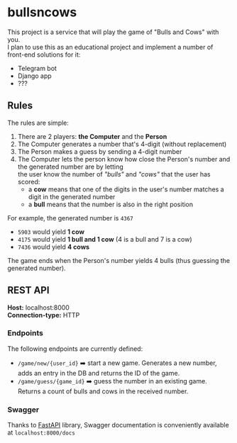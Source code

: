 # bullsncows

This project is a service that will play the game of "Bulls and Cows" with you.  
I plan to use this as an educational project and implement a number of front-end solutions for it:
- Telegram bot
- Django app
- ???

## Rules
The rules are simple:
1. There are 2 players: **the Computer** and the **Person**
2. The Computer generates a number that's 4-digit (without replacement)
3. The Person makes a guess by sending a 4-digit number
4. The Computer lets the person know how close the Person's number and the generated number are by letting  
   the user know the number of _"bulls"_ and _"cows"_ that the user has scored:
   - a **cow** means that one of the digits in the user's number matches a digit in the generated number
   - a **bull** means that the number is also in the right position 

For example, the generated number is `4367`
- `5903` would yield **1 cow**
- `4175` would yield **1 bull and 1 cow** (4 is a bull and 7 is a cow)
- `7436` would yield **4 cows**

The game ends when the Person's number yields 4 bulls (thus guessing the generated number).

## REST API
**Host:** localhost:8000  
**Connection-type:** HTTP  

### Endpoints
The following endpoints are currently defined:
- `/game/new/{user_id}` ➡️ start a new game. Generates a new number, adds an entry in the DB and returns the ID of the game.
- `/game/guess/{game_id}` ➡️ guess the number in an existing game. Returns a count of bulls and cows in the received number.

### Swagger
Thanks to [FastAPI](https://fastapi.tiangolo.com/) library, Swagger documentation is conveniently available at `localhost:8000/docs`



